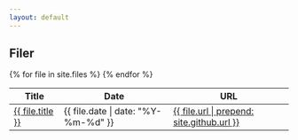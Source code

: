 ```yaml
---
layout: default
---
```


## Filer

<table>
  <thead>
    <tr>
      <th>Title</th>
      <th>Date</th>
      <th>URL</th>
    </tr>
  </thead>
  <tbody>
    {% for file in site.files %}
    <tr>
      <td><a href="{{ file.url }}">{{ file.title }}</a></td>
      <td>{{ file.date | date: "%Y-%m-%d" }}</td>
      <td><a href="{{ file.url }}">{{ file.url | prepend: site.github.url }}</a></td>
    </tr>
    {% endfor %}
  </tbody>
</table>
